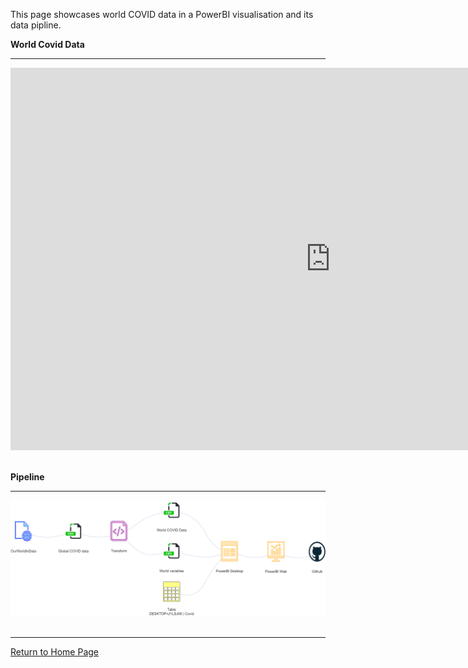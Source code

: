 This page showcases world COVID data in a PowerBI visualisation and its data pipline. 
  
__World Covid Data__

---
  
<iframe width="1024" height="612" src="https://app.powerbi.com/view?r=eyJrIjoiNTM2YWU0ZTctZGQxMC00MGE2LThlMjYtOTY1NTk1NzM2YjU3IiwidCI6ImZiNzMyMGQyLWNkZGQtNGU5Yi04NTdkLTVmMWZjYjZjNTcwZSJ9" frameborder="0" allowFullScreen="true"></iframe>
<br/><br/>

 __Pipeline__
 
 ---
   
<img src="World COVID Pipeline.png">
<br/><br/>
   
---
[Return to Home Page](https://sjadata.github.io/projects/)
